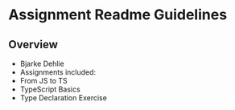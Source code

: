 # Assignment Readme Guidelines

## Overview

- Bjarke Dehlie
- Assignments included:
- From JS to TS
- TypeScript Basics
- Type Declaration Exercise
